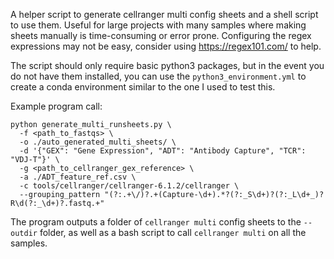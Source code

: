 A helper script to generate cellranger multi config sheets and a shell script to use them.
Useful for large projects with many samples where making sheets manually is time-consuming or error prone.
Configuring the regex expressions may not be easy, consider using https://regex101.com/ to help.

The script should only require basic python3 packages, but in the event you do not have them 
installed, you can use the `python3_environment.yml` to create a conda environment similar to the one
I used to test this.

Example program call:
```
python generate_multi_runsheets.py \
  -f <path_to_fastqs> \
  -o ./auto_generated_multi_sheets/ \
  -d '{"GEX": "Gene Expression", "ADT": "Antibody Capture", "TCR": "VDJ-T"}' \
  -g <path_to_cellranger_gex_reference> \
  -a ./ADT_feature_ref.csv \
  -c tools/cellranger/cellranger-6.1.2/cellranger \
  --grouping_pattern "(?:.+\/)?.+(Capture-\d+).*?(?:_S\d+)?(?:_L\d+_)?R\d(?:_\d+)?.fastq.+"
```

The program outputs a folder of `cellranger multi` config sheets to the `--outdir` folder, as well
as a bash script to call `cellranger multi` on all the samples.
